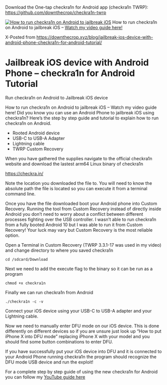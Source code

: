 Download the One-tap checkra1n for Android app (checkra1n TWRP): https://github.com/downthecrop/checkra1n-twrp


[![How to run checkra1n on Android to jailbreak iOS](https://downthecrop.xyz/blog/wp-content/uploads/2020/03/checkra1n-android-1-1024x576.png "How to run checkra1n on Android to jailbreak iOS – [Watch my video guide here!](https://www.youtube.com/watch?v=tc0GqDueUIE)")](https://www.youtube.com/watch?v=tc0GqDueUIE)
How to run checkra1n on Android to jailbreak iOS – [Watch my video guide here!](https://www.youtube.com/watch?v=tc0GqDueUIE)

X-Posted from https://downthecrop.xyz/blog/jailbreak-ios-device-with-android-phone-checkra1n-for-android-tutorial/

# Jailbreak iOS device with Android Phone – checkra1n for Android Tutorial
Run checkra1n on Android to Jailbreak iOS device

How to run checkra1n on Android to jailbreak iOS – Watch my video guide here!
Did you know you can use an Android Phone to jailbreak iOS using checkra1n? Here’s the step by step guide and tutorial to explain how to run checkra1n on Android.

- Rooted Android device
- USB-C to USB-A Adapter
- Lightning cable
- TWRP Custom Recovery

When you have gathered the supplies navigate to the official checkra1n website and download the lastest arm64 Linux binary of checkra1n

https://checkra.in/

Note the location you downloaded the file to. You will need to know the absolute path the file is located so you can execute it from a terminal command line.

Once you have the file downloaded boot your Android phone into Custom Recovery. Running the tool from Custom Recovery instead of directly inside Android you don’t need to worry about a conflict between different processes fighting over the USB controller. I wasn’t able to run checkra1n from a fully booted Android 10 but I was able to run it from Custom Recovery! Your luck may vary but Custom Recovery is the most reliable option.

Open a Terminal in Custom Recovery (TWRP 3.3.1-17 was used in my video) and change directory to where you saved checkra1n

`cd /sdcard/Download`

Next we need to add the execute flag to the binary so it can be run as a program

`chmod +x checkra1n`

Finally we can run checkra1n from Android

`./checkra1n -c -v`

Connect your iOS device using your USB-C to USB-A adapter and your Lightning cable.

Now we need to manually enter DFU mode on our iOS device. This is done differently on different devices so if you are unsure just look up “How to put iPhone X into DFU mode” replacing iPhone X with your model and you should find some button combinations to enter DFU.

If you have successfully put your iOS device into DFU and it is connected to your Android Phone running checkra1n the program should recognize the DFU mode USB device and run the exploit!

For a complete step by step guide of using the new checkra1n for Android you can follow my [YouTube guide here](https://www.youtube.com/watch?v=tc0GqDueUIE)
